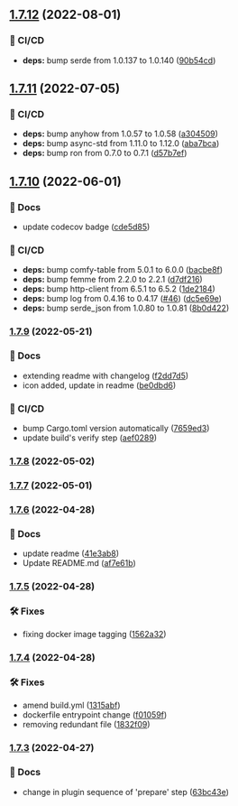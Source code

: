 ## [1.7.12](https://github.com/lkadalski/minigun/compare/v1.7.11...v1.7.12) (2022-08-01)


### 🦊 CI/CD

* **deps:** bump serde from 1.0.137 to 1.0.140 ([90b54cd](https://github.com/lkadalski/minigun/commit/90b54cd10630ac069bbcdb88506925ff69d6ba6f))

## [1.7.11](https://github.com/lkadalski/minigun/compare/v1.7.10...v1.7.11) (2022-07-05)


### 🦊 CI/CD

* **deps:** bump anyhow from 1.0.57 to 1.0.58 ([a304509](https://github.com/lkadalski/minigun/commit/a30450945ae2165be1e450ee4a619a6906624fe5))
* **deps:** bump async-std from 1.11.0 to 1.12.0 ([aba7bca](https://github.com/lkadalski/minigun/commit/aba7bcae0d62431aa3c96d5c927c6199c6b4c811))
* **deps:** bump ron from 0.7.0 to 0.7.1 ([d57b7ef](https://github.com/lkadalski/minigun/commit/d57b7ef8669c9e172f7297adfeeb3363c3d7758c))

## [1.7.10](https://github.com/lkadalski/minigun/compare/v1.7.9...v1.7.10) (2022-06-01)


### 📔 Docs

* update codecov badge ([cde5d85](https://github.com/lkadalski/minigun/commit/cde5d85715a2c2af6a1a4f416484225449044903))


### 🦊 CI/CD

* **deps:** bump comfy-table from 5.0.1 to 6.0.0 ([bacbe8f](https://github.com/lkadalski/minigun/commit/bacbe8fbb50249267455c6364e64244b84020514))
* **deps:** bump femme from 2.2.0 to 2.2.1 ([d7df216](https://github.com/lkadalski/minigun/commit/d7df2165b007c33a643f2ed4c6e770964472e237))
* **deps:** bump http-client from 6.5.1 to 6.5.2 ([1de2184](https://github.com/lkadalski/minigun/commit/1de218480a29b137e7f00f5a2664449a4f9453fb))
* **deps:** bump log from 0.4.16 to 0.4.17 ([#46](https://github.com/lkadalski/minigun/issues/46)) ([dc5e69e](https://github.com/lkadalski/minigun/commit/dc5e69e3b15f40cb9cba72b0c33d0e5a7628748e))
* **deps:** bump serde_json from 1.0.80 to 1.0.81 ([8b0d422](https://github.com/lkadalski/minigun/commit/8b0d4222386228d98ac58162f893a114cea2fbe2))

### [1.7.9](https://github.com/lkadalski/minigun/compare/v1.7.8...v1.7.9) (2022-05-21)


### 📔 Docs

* extending readme with changelog ([f2dd7d5](https://github.com/lkadalski/minigun/commit/f2dd7d52d9132c342797ba3d009663053bf39b24))
* icon added, update in readme ([be0dbd6](https://github.com/lkadalski/minigun/commit/be0dbd66ba73bfe4c930c13e034e202f373d590e))


### 🦊 CI/CD

* bump Cargo.toml version automatically ([7659ed3](https://github.com/lkadalski/minigun/commit/7659ed3e1c1e9bf669af4483fe1328ea9c6874fc))
* update build's verify step ([aef0289](https://github.com/lkadalski/minigun/commit/aef0289b649dc741e8d528db7db991fca224e29c))

### [1.7.8](https://github.com/lkadalski/minigun/compare/v1.7.7...v1.7.8) (2022-05-02)

### [1.7.7](https://github.com/lkadalski/minigun/compare/v1.7.6...v1.7.7) (2022-05-01)

### [1.7.6](https://github.com/lkadalski/minigun/compare/v1.7.5...v1.7.6) (2022-04-28)


### 📔 Docs

* update readme ([41e3ab8](https://github.com/lkadalski/minigun/commit/41e3ab81369acc126f197afca46ffc7df87afba0))
* Update README.md ([af7e61b](https://github.com/lkadalski/minigun/commit/af7e61bda55f1cf45fe3c79463343ab2648c66f2))

### [1.7.5](https://github.com/lkadalski/minigun/compare/v1.7.4...v1.7.5) (2022-04-28)


### 🛠 Fixes

* fixing docker image tagging ([1562a32](https://github.com/lkadalski/minigun/commit/1562a32d308b562b259f546de2bfdad127597f4f))

### [1.7.4](https://github.com/lkadalski/minigun/compare/v1.7.3...v1.7.4) (2022-04-28)


### 🛠 Fixes

* amend build.yml ([1315abf](https://github.com/lkadalski/minigun/commit/1315abfc0fc8ec7078b6e2ec751464ea4d19c307))
* dockerfile entrypoint change ([f01059f](https://github.com/lkadalski/minigun/commit/f01059f71677b0c3693c3e42dfaa598ac71bc620))
* removing redundant file ([1832f09](https://github.com/lkadalski/minigun/commit/1832f0940905b2a7d2ef067cf2b7245ac368c504))

### [1.7.3](https://github.com/lkadalski/minigun/compare/v1.7.2...v1.7.3) (2022-04-27)


### 📔 Docs

* change in plugin sequence of 'prepare' step ([63bc43e](https://github.com/lkadalski/minigun/commit/63bc43e09ede1da9f36116d28a60d9c84558b892))
